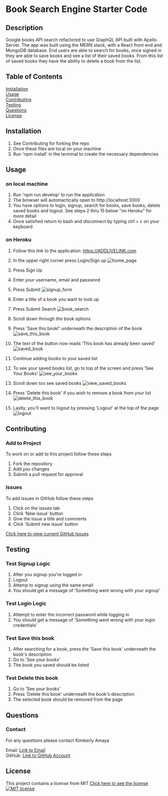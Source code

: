# Book Search Engine Starter Code

## Description
  Google books API search refactored to use GraphQL API built with Apollo Server. The app was built using the MERN stack, with a React front end and MongoDB database. End users are able to search for books, once signed in they are able to save books and see a list of their saved books. From this list of saved books they have the ability to delete a book from the list.

  ## Table of Contents
  [Installation](#Installation)  
  [Usage](#Usage)  
  [Contributing](#Contributing)   
  [Testing](#Testing)  
  [Questions](#Questions)  
  [License](#License) 
  
  ## Installation
  1. See Contributing for forking the repo
  2. Once these files are local on your machine
  3. Run 'npm install' in the terminal to create the necessary dependencies
  
  ## Usage
  ### on local machine
  1. Run 'npm run develop' to run the application
  2. The browser will automactically open to http://localhost:3000
  3. You have options to login, signup, search for books, save books, delete saved books and logout. See steps 2 thru 15 below "on Heroku" for more detail
  4. Once satisfied return to bash and disconnect by typing ctrl + c on your keyboard

  ### on Heroku
  1. Follow this link to the application: https://ADDLIVELINK.com
  2. In the upper right corner press Login/Sign up
  ![home_page](./client/public/assets/home_page.JPG)

  3. Press Sign Up
  4. Enter your username, email and password
  5. Press Submit
  ![signup_form](./client/public/assets/signup_form.JPG)

  6. Enter a title of a book you want to look up
  7. Press Submit Search
  ![book_search](./client/public/assets/book_search.JPG)

  8. Scroll down through the book options
  9. Press 'Save this book!' underneath the description of the book
  ![save_this_book](./client/public/assets/save_this_book.JPG)

  10. The text of the button now reads 'This book has already been saved'
  ![saved_book](./client/public/assets/saved_book.JPG)

  11. Continue adding books to your saved list
  12. To see your saved books list, go to top of the screen and press 'See Your Books'
  ![see_your_books](./client/public/assets/see_your_books.JPG)

  13. Scroll down too see saved books
  ![view_saved_books](./client/public/assets/view_saved_books.JPG)

  14. Press 'Delete this book' if you wish to remove a book from your list
  ![delete_this_book](./client/public/assets/delete_this_book.JPG)

  15. Lastly, you'll want to logout by pressing 'Logout' at the top of the page
  ![logout](./client/public/assets/logout.JPG)

 
  ## Contributing                                                                                                
  
  ### Add to Project  
  To work on or add to this project follow these steps  
  1. Fork the repository  
  2. Add you changes  
  3. Submit a pull request for approval  
  
  ### Issues
  To add issues in GitHub follow these steps
  1. Click on the issues tab
  2. Click 'New issue' button
  3. Give the issue a title and comments
  4. Click 'Submit new issue' button

  [Click here to view current GitHub Issues](https://github.com/kimberlyamaya/hit-me-with-your-book-search-engine/issues)   

  ## Testing

  ### Test Signup Logic
  1. After you signup you're logged in  
  2. Logout  
  3. Attemp to signup using the same email  
  4. You should get a message of 'Something went wrong with your signup'  

  ### Test Login Logic
  1. Attempt to enter the incorrect password while logging in  
  2. You should get a message of 'Something went wrong with your login credentials'  

  ### Test Save this book
  1. After searching for a book, press the 'Save this book' underneath the book's description  
  2. Go to 'See your books'  
  3. The book you saved should be listed  

  ### Test Delete this book
  1. Go to 'See your books'  
  2. Press 'Delete this book' underneath the book's description  
  3. The selected book should be removed from the page  

  ## Questions

  ### Contact
  For any questions please contact Kimberly Amaya 
  
  Email: [Link to Email](mailto:kimberly_kimbell@yahoo.com)  
  GitHub: [Link to GitHub Account](https://github.com/kimberlyamaya)  
  
  ## License
  This project contains a license from MIT 
  [Click here to see the license](license.md)
  [![MIT license](https://img.shields.io/badge/License-MIT-blue.svg)](https://mit-license.org/) 